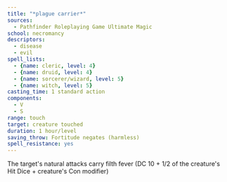 ```yaml
---
title: "*plague carrier*"
sources:
  - Pathfinder Roleplaying Game Ultimate Magic
school: necromancy
descriptors:
  - disease
  - evil
spell_lists:
  - {name: cleric, level: 4}
  - {name: druid, level: 4}
  - {name: sorcerer/wizard, level: 5}
  - {name: witch, level: 5}
casting_time: 1 standard action
components:
  - V
  - S
range: touch
target: creature touched
duration: 1 hour/level
saving_throw: Fortitude negates (harmless)
spell_resistance: yes
---
```


The target's natural attacks carry filth fever (DC 10 + 1/2 of the creature's Hit Dice + creature's Con modifier)

